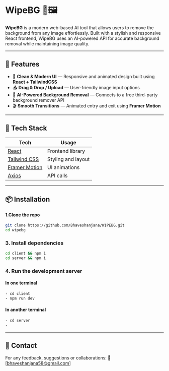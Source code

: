 
# WipeBG 🧼🖼️

**WipeBG** is a modern web-based AI tool that allows users to remove the background from any image effortlessly. Built with a stylish and responsive React frontend, WipeBG uses an AI-powered API for accurate background removal while maintaining image quality.

---

## 🚀 Features

- 🎨 **Clean & Modern UI** — Responsive and animated design built using **React + TailwindCSS**
- 📤 **Drag & Drop / Upload** — User-friendly image input options
- 🤖 **AI-Powered Background Removal** — Connects to a free third-party background remover API
- 🎬 **Smooth Transitions** — Animated entry and exit using **Framer Motion**

---

## 🧰 Tech Stack

| Tech | Usage |
|------|-------|
| [React](https://reactjs.org) | Frontend library |
| [Tailwind CSS](https://tailwindcss.com) | Styling and layout |
| [Framer Motion](https://www.framer.com/motion/) | UI animations |
| [Axios](https://axios-http.com/) | API calls |

--- 

## 📦 Installation
#### 1.Clone the repo

```bash
git clone https://github.com/Bhaveshanjana/WIPEBG.git 
cd wipebg
```

### 3. Install dependencies

```bash
cd client && npm i
cd server && npm i

```
### 4. Run the development server

#### In one terminal
```bash
- cd client
- npm run dev
```

#### In another terminal
```bash
- cd server
- 
```

---

## 💬 Contact

For any feedback, suggestions or collaborations: 📧 [bhaveshanjana58@gmail.com]